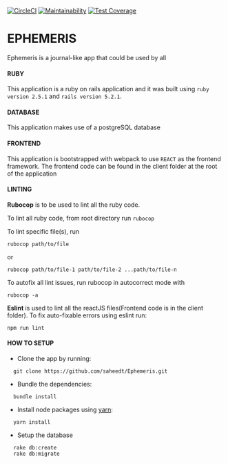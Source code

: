 [![CircleCI](https://circleci.com/gh/saheedt/Ephemeris/tree/develop.svg?style=svg)](https://circleci.com/gh/saheedt/Ephemeris/tree/develop)
[![Maintainability](https://api.codeclimate.com/v1/badges/c12792e08691cac7adfb/maintainability)](https://codeclimate.com/github/saheedt/Ephemeris/maintainability)
[![Test Coverage](https://api.codeclimate.com/v1/badges/c12792e08691cac7adfb/test_coverage)](https://codeclimate.com/github/saheedt/Ephemeris/test_coverage)

# EPHEMERIS

Ephemeris is a journal-like app that could be used by all

#### RUBY
This application is a ruby on rails application and it was built using `ruby version 2.5.1` and `rails version 5.2.1`.

#### DATABASE
This application makes use of a postgreSQL database

#### FRONTEND
This application is bootstrapped with webpack to use `REACT` as the frontend framework. The frontend code can be found in the client folder at the root of the application

#### LINTING
**Rubocop** is to be used to lint all the ruby code.

To lint all ruby code, from root directory run `rubocop`

To lint specific file(s), run
```
rubocop path/to/file
```
or  
```
rubocop path/to/file-1 path/to/file-2 ...path/to/file-n
```

To autofix all lint issues, run rubocop in autocorrect mode with 
```
rubocop -a
```


**Eslint** is used to lint all the reactJS files(Frontend code is in the client folder). To fix auto-fixable errors using eslint run:
````
npm run lint
````

#### HOW TO SETUP

* Clone the app by running:
```
  git clone https://github.com/saheedt/Ephemeris.git
```

* Bundle the dependencies:
```
  bundle install
```

* Install node packages using [yarn](https://yarnpkg.com/lang/en/docs/install/#mac-stable):
```
  yarn install
```

* Setup the database
```
  rake db:create
  rake db:migrate
```
